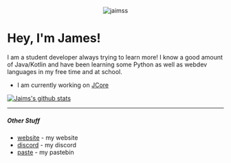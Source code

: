 <p align="center"> <img src="https://komarev.com/ghpvc/?username=jaimss" alt="jaimss" /> </p>

# Hey, I'm James!
I am a student developer always trying to learn more! I know a good amount of Java/Kotlin and have been learning some Python as well as webdev languages in my free time and at school.

- I am currently working on [JCore](https://github.com/Jaimss/jcore)

[![Jaims's github stats](https://github-readme-stats.vercel.app/api?username=jaimss&show_icons=true&count_private=true&theme=dark)](https://jaims.dev)

---

##### Other Stuff
- [website](https://jaims.dev) - my website
- [discord](https://discord.jaims.dev) - my discord
- [paste](https://paste.jaims.dev) - my pastebin 
